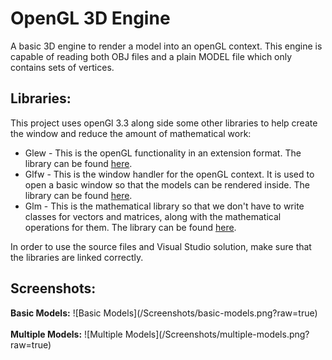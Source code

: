 <h1>OpenGL 3D Engine</h1>

<p>A basic 3D engine to render a model into an openGL context. This engine is capable of reading both OBJ files and a plain MODEL file which only contains sets of vertices.</p>
<h2>Libraries:</h2>
<p>This project uses openGl 3.3 along side some other libraries to help create the window and reduce the amount of mathematical work:</p>
<ul>
    <li>Glew - This is the openGL functionality in an extension format. The library can be found <a href="http://glew.sourceforge.net/">here</a>.</li>
    <li>Glfw - This is the window handler for the openGL context. It is used to open a basic window so that the models can be rendered inside. The library can be found <a href="http://www.glfw.org/">here</a>.</li>
    <li>Glm - This is the mathematical library so that we don't have to write classes for vectors and matrices, along with the mathematical operations for them. The library can be found <a href="http://glm.g-truc.net/0.9.7/index.html">here</a>.</li>
</ul>
<p>In order to use the source files and Visual Studio solution, make sure that the libraries are linked correctly.</p>
<h2>Screenshots:</h2>
<strong>Basic Models:</strong>
![Basic Models](/Screenshots/basic-models.png?raw=true)
<br><br>
<strong>Multiple Models:</strong>
![Multiple Models](/Screenshots/multiple-models.png?raw=true)
